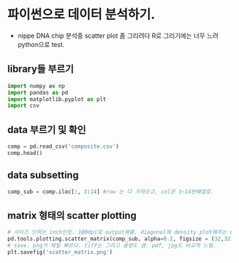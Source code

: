 # 파이썬으로 데이터 분석하기.
- nippe DNA chip 분석중 scatter plot 좀 그리려다 R로 그리기에는 너무 느려 python으로 test.

## library들 부르기
```python
import numpy as np
import pandas as pd
import matplotlib.pyplot as plt
import csv
```

## data 부르기 및 확인
```python
comp = pd.read_csv('composite.csv')
comp.head()
```

## data subsetting
```python
comp_sub = comp.iloc[:, 3:14] #row 는 다 가져오고, col은 3~14번째껄로.
```

## matrix 형태의 scatter plotting
```python
# 사이즈 단위는 inch인듯. 100dpi로 output해줌. diagonal에 density plot해주는 option. 기본은 histogram.
pd.tools.plotting.scatter_matrix(comp_sub, alpha=0.2, figsize = (32,32), diagonal = 'kde')
# save. png가 제일 빠르다. tiff는 그리고 용량도 큼. pdf, jpg도 비교적 느림.
plt.savefig('scatter_matrix.png')
```
